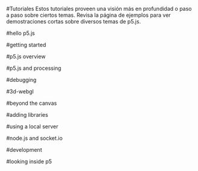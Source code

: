 #Tutoriales
Estos tutoriales proveen una visión más en profundidad o paso a paso sobre ciertos temas. Revisa la página de ejemplos para ver demostraciones cortas sobre diversos temas de p5.js.

#hello p5.js

#getting started

#p5.js overview

#p5.js and processing

#debugging

#3d-webgl

#beyond the canvas

#adding libraries

#using a local server

#node.js and socket.io

#development

#looking inside p5
